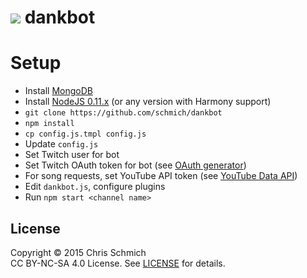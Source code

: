 # <img src="http://static-cdn.jtvnw.net/emoticons/v1/28/1.0"/> dankbot

# Setup

- Install [MongoDB](https://www.mongodb.org/downloads)
- Install [NodeJS 0.11.x](http://nodejs.org/dist/v0.11.16/) (or any version with Harmony support)
- `git clone https://github.com/schmich/dankbot`
- `npm install`
- `cp config.js.tmpl config.js`
- Update `config.js`
 - Set Twitch user for bot
 - Set Twitch OAuth token for bot (see [OAuth generator](http://twitchapps.com/tmi/))
 - For song requests, set YouTube API token (see [YouTube Data API](https://developers.google.com/youtube/v3/))
- Edit `dankbot.js`, configure plugins
- Run `npm start <channel name>`

## License

Copyright &copy; 2015 Chris Schmich<br>
CC BY-NC-SA 4.0 License. See [LICENSE](LICENSE) for details.
